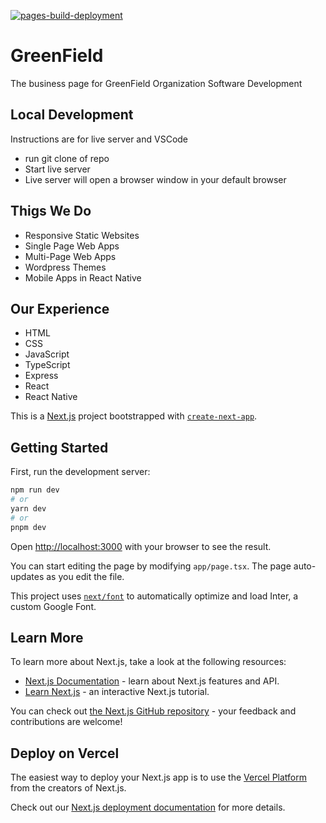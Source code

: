 [![pages-build-deployment](https://github.com/GreenField-Org/Greenfield-Org.github.io/actions/workflows/pages/pages-build-deployment/badge.svg)](https://github.com/GreenField-Org/Greenfield-Org.github.io/actions/workflows/pages/pages-build-deployment)

# GreenField
The business page for GreenField Organization Software Development

## Local Development
Instructions are for live server and VSCode
- run git clone of repo
- Start live server
- Live server will open a browser window in your default browser


## Thigs We Do
- Responsive Static Websites
- Single Page Web Apps
- Multi-Page Web Apps
- Wordpress Themes
- Mobile Apps in React Native

## Our Experience
- HTML
- CSS
- JavaScript
- TypeScript
- Express
- React
- React Native

This is a [Next.js](https://nextjs.org/) project bootstrapped with [`create-next-app`](https://github.com/vercel/next.js/tree/canary/packages/create-next-app).

## Getting Started

First, run the development server:

```bash
npm run dev
# or
yarn dev
# or
pnpm dev
```

Open [http://localhost:3000](http://localhost:3000) with your browser to see the result.

You can start editing the page by modifying `app/page.tsx`. The page auto-updates as you edit the file.

This project uses [`next/font`](https://nextjs.org/docs/basic-features/font-optimization) to automatically optimize and load Inter, a custom Google Font.

## Learn More

To learn more about Next.js, take a look at the following resources:

- [Next.js Documentation](https://nextjs.org/docs) - learn about Next.js features and API.
- [Learn Next.js](https://nextjs.org/learn) - an interactive Next.js tutorial.

You can check out [the Next.js GitHub repository](https://github.com/vercel/next.js/) - your feedback and contributions are welcome!

## Deploy on Vercel

The easiest way to deploy your Next.js app is to use the [Vercel Platform](https://vercel.com/new?utm_medium=default-template&filter=next.js&utm_source=create-next-app&utm_campaign=create-next-app-readme) from the creators of Next.js.

Check out our [Next.js deployment documentation](https://nextjs.org/docs/deployment) for more details.
